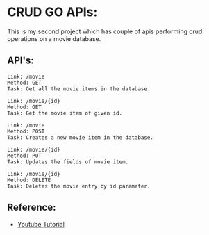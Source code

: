 # CRUD GO APIs:
This is my second project which has couple of apis performing crud operations on a movie database.

## API's:
```
Link: /movie
Method: GET
Task: Get all the movie items in the database.

Link: /movie/{id}
Method: GET
Task: Get the movie item of given id.

Link: /movie
Method: POST
Task: Creates a new movie item in the database.

Link: /movie/{id}
Method: PUT
Task: Updates the fields of movie item.

Link: /movie/{id}
Method: DELETE
Task: Deletes the movie entry by id parameter.
```


## Reference:
- [Youtube Tutorial](https://www.youtube.com/watch?v=jFfo23yIWac&t=502s)